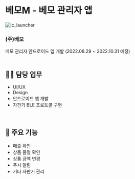 # 베모M - 베모 관리자 앱
![ic_launcher](https://user-images.githubusercontent.com/79048895/191905011-2f9ba5ac-7741-4d44-9901-932dcc5dcf86.png)  
### **(주)베모** 
베모 관리자 안드로이드 앱 개발 (2022.08.29 ~ 2022.10.31 예정)  
<br>

## 🧑‍💻 담당 업무
- UI/UX
- Design
- 안드로이드 앱 개발
- 자판기 BLE 프로토콜 구현
<br>

## 🔔 주요 기능
- 매출 확인
- 상품 품절 확인
- 상품 금액 변경
- 푸시 알림
- 기타 자판기 관리
